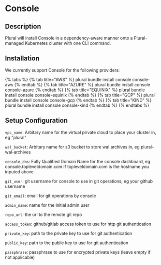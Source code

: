 
# Console

## Description
Plural will install Console in a dependency-aware manner onto a Plural-managed Kubernetes cluster with one CLI command.

## Installation
We currently support Console for the following providers:

{% tabs %}
{% tab title="AWS" %} plural bundle install console console-aws {% endtab %} {% tab title="AZURE" %} plural bundle install console console-azure {% endtab %} {% tab title="EQUINIX" %} plural bundle install console console-equinix {% endtab %} {% tab title="GCP" %} plural bundle install console console-gcp {% endtab %} {% tab title="KIND" %} plural bundle install console console-kind {% endtab %}
{% endtabs %}

## Setup Configuration
`vpc_name`: Arbitary name for the virtual private cloud to place your cluster in, eg "plural"





`wal_bucket`: Arbitary name for s3 bucket to store wal archives in, eg plural-wal-archives

`console_dns`: Fully Qualified Domain Name for the console dashboard, eg console.topleveldomain.com if topleveldomain.com is the hostname you inputed above.

`git_user`: git username for console to use in git operations, eg your github username

`git_email`: email for git operations by console

`admin_name`: name for the initial admin user

`repo_url`: the url to the remote git repo

`access_token`: github/gitlab access token to use for http git authentication

`private_key`: path to the private key to use for git authentication

`public_key`: path to the public key to use for git authentication

`passphrase`: passphrase to use for encrypted private keys (leave empty if not applicable)
    
